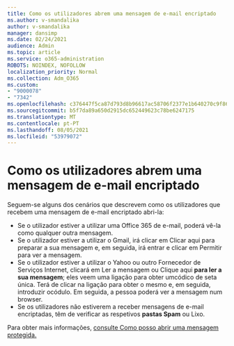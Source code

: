 ```yaml
---
title: Como os utilizadores abrem uma mensagem de e-mail encriptado
ms.author: v-smandalika
author: v-smandalika
manager: dansimp
ms.date: 02/24/2021
audience: Admin
ms.topic: article
ms.service: o365-administration
ROBOTS: NOINDEX, NOFOLLOW
localization_priority: Normal
ms.collection: Adm_O365
ms.custom:
- "9000078"
- "7342"
ms.openlocfilehash: c376447f5ca87d793d8b96617ac58706f2377e1b640270c9f861c4475b85cf72
ms.sourcegitcommit: b5f7da89a650d2915dc652449623c78be6247175
ms.translationtype: MT
ms.contentlocale: pt-PT
ms.lasthandoff: 08/05/2021
ms.locfileid: "53979072"
---
```

# <a name="how-users-open-an-encrypted-email-message"></a>Como os utilizadores abrem uma mensagem de e-mail encriptado

Seguem-se alguns dos cenários que descrevem como os utilizadores que recebem uma mensagem de e-mail encriptado abri-la:

- Se o utilizador estiver a utilizar uma Office 365 de e-mail, poderá vê-la como qualquer outra mensagem.
- Se o utilizador estiver a utilizar o  Gmail, irá clicar em Clicar  aqui para preparar a sua mensagem e, em seguida, irá entrar e clicar em Permitir para ver a mensagem.
- Se o utilizador estiver a utilizar o Yahoo  ou outro Fornecedor de Serviços Internet, clicará em Ler a mensagem ou Clique aqui **para ler a sua mensagem**; eles veem uma ligação para obter umcódico de seta única. Terá de clicar na ligação para obter o mesmo e, em seguida, introduzir ocódulo. Em seguida, a pessoa poderá ver a mensagem num browser.
- Se os utilizadores não estiverem a receber mensagens de e-mail encriptadas, têm de verificar as respetivos  **pastas Spam** ou Lixo.

Para obter mais informações, [consulte Como posso abrir uma mensagem protegida.](https://support.microsoft.com/topic/how-do-i-open-a-protected-message-1157a286-8ecc-4b1e-ac43-2a608fbf3098)